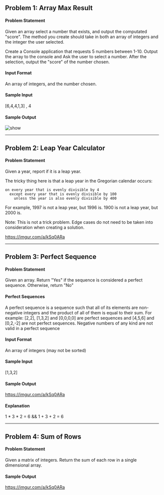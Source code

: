 ## Problem 1: Array Max Result

#### Problem Statement
Given an array select a number that exists, and output the computated "score". The method you create should take in
both an array of integers and the integer the user selected.

Create a Console application that requests 5 numbers between 1-10. Output the array to the console and Ask the user to
select a number. After the selection, output the "score" of the number chosen.

#### Input Format
An array of integers, and the number chosen.

#### Sample Input
[6,4,4,1,3] , 4

#### Sample Output
![show](https://imgur.com/a/kSq0ARa)

<hr />

## Problem 2: Leap Year Calculator

#### Problem Statement
Given a year, report if it is a leap year.

The tricky thing here is that a leap year in the Gregorian calendar occurs:

```
on every year that is evenly divisible by 4
  except every year that is evenly divisible by 100
    unless the year is also evenly divisible by 400

```

For example, 1997 is not a leap year, but 1996 is. 1900 is not a leap year, but 2000 is.

Note: This is not a trick problem. Edge cases do not need to be taken into consideration when creating a solution.

https://imgur.com/a/kSq0ARa

<hr />

## Problem 3: Perfect Sequence

#### Problem Statement
Given an array. Return "Yes" if the sequence is considered a perfect sequence. Otherwise, return "No"

#### Perfect Sequences
A perfect sequence is a sequence such that all of its elements are non-negative integers and the product of all of them is equal to their sum. 
For example: [2,2], [1,3,2] and [0,0,0,0] are perfect sequences and [4,5,6] and [0,2,-2] are not perfect sequences. Negative numbers of any kind are not valid in 
a perfect sequence

#### Input Format
An array of integers (may not be sorted)

#### Sample Input
[1,3,2]

#### Sample Output
https://imgur.com/a/kSq0ARa

#### Explanation
1 * 3 * 2 = 6 && 1 + 3 + 2 = 6

<hr />

## Problem 4: Sum of Rows

#### Problem Statement
Given a matrix of integers. Return the sum of each row in a single dimensional array. 



#### Sample Output
https://imgur.com/a/kSq0ARa

